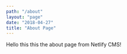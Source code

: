 ```yaml
---
path: "/about"
layout: "page"
date: "2018-04-27"
title: "About Page"
---
```

Hello this this the about page from Netlify CMS!